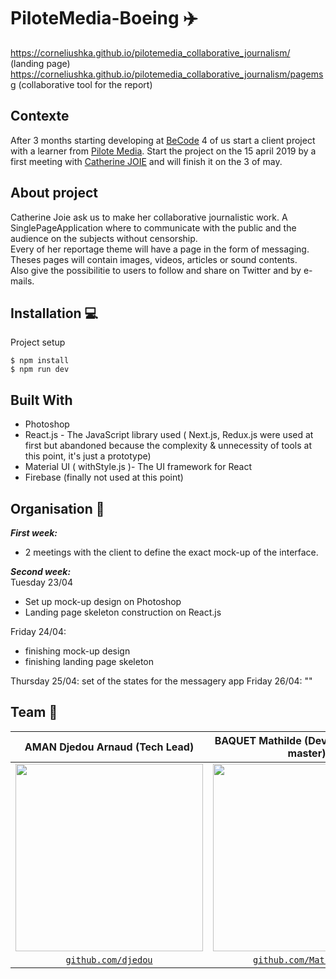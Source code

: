 # PiloteMedia-Boeing :airplane:
https://corneliushka.github.io/pilotemedia_collaborative_journalism/ (landing page)
https://corneliushka.github.io/pilotemedia_collaborative_journalism/pagemsg (collaborative tool for the report)


## Contexte
After 3 months starting developing at [BeCode](https://www.becode.org/) 4 of us start a client project with a learner from [Pilote Media](https://www.pilote.media/). 
Start the project on the 15 april 2019 by a first meeting with [Catherine JOIE](https://catherinejoie.be/) and will finish it on the 3 of may.

## About project
Catherine Joie ask us to make her collaborative journalistic work. 
A SinglePageApplication where to communicate with the public and the audience on the subjects without censorship.  
Every of her reportage theme will have a page in the form of messaging.  
Theses pages will contain images, videos, articles or sound contents.  
Also give the possibilitie to users to follow and share on Twitter and by e-mails. 

## Installation 💻
Project setup
```console
$ npm install
$ npm run dev

```

## Built With
- Photoshop
- React.js - The JavaScript library used ( Next.js, Redux.js were used at first but abandoned because the complexity & unnecessity of tools at this point, it's just a prototype) 
- Material UI ( withStyle.js )- The UI framework for React
- Firebase (finally not used at this point)

## Organisation 📆

**_First week:_**  
 * 2 meetings with the client to define the exact mock-up of the interface.  
   
   
**_Second week:_**    
  Tuesday 23/04
  * Set up mock-up design on Photoshop  
  * Landing page skeleton construction on React.js  
    
  Friday 24/04: 
  * finishing mock-up design
  * finishing landing page skeleton  
  
  Thursday 25/04: set of the states for the messagery app
  Friday 26/04: "" 


## Team 🔌
| AMAN Djedou Arnaud (Tech Lead) | BAQUET Mathilde (Developer/SCRUM master)  | GAINA Corneliu (Developer/Product Owner) | GOLDESTEIN Andrès (Design Lead) |
| :---: |:---:| :---:| :---:|
|<img src="https://avatars0.githubusercontent.com/u/46488203?s=400&v=4" width="300" />|<img src="https://avatars2.githubusercontent.com/u/46483828?s=400&u=66a582c90b3584cf4d9b6a6ed96b2037f927e59f&v=4" width="300" />| <img src="https://avatars3.githubusercontent.com/u/39053043?s=400&v=4" width="300" />|  <img src="https://avatars1.githubusercontent.com/u/46483156?s=400&v=4" width="300" />|
| <a href="https://github.com/djedou" target="_blank">`github.com/djedou`</a> | <a href="https://github.com/MathildeBa" target="_blank">`github.com/MathildeBa`</a>  | <a href="https://github.com/corneliushka" target="_blank">`github.com/corneliushka`</a> | <a href="https://github.com/AndresGol" target="_blank">`github.com/AndresGol`</a> |

